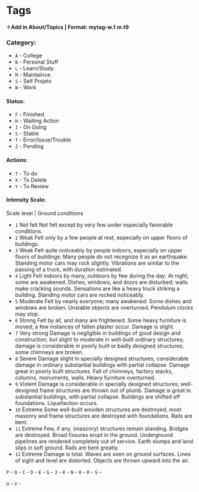 # Tags

⚜**Add in About/Topics | Format: mytag-w.f.m.t9**

### Category:
* `A` - College
* `B` - Personal Stuff
* `L` - Learn/Study
* `M` - Maintaince
* `S` - Self Projets
* `W` - Work

#### Status:
* `F` - Finished
* `H` - Waiting Action
* `I` - On Going
* `S` - Stable
* `T` - Error/Issue/Trouble
* `Z` - Pending

#### Actions:
* `T` - To do
* `X` - To Delete
* `Y` - To Review

#### Intensity Scale:
Scale level |	Ground conditions
* `1` Not felt	Not felt except by very few under especially favorable conditions.
* `2` Weak	Felt only by a few people at rest, especially on upper floors of buildings.
* `3` Weak	Felt quite noticeably by people indoors, especially on upper floors of buildings: Many people do not recognize it as an earthquake. Standing motor cars may rock slightly. Vibrations are similar to the passing of a truck, with duration estimated.
* `4` Light	Felt indoors by many, outdoors by few during the day: At night, some are awakened. Dishes, windows, and doors are disturbed; walls make cracking sounds. Sensations are like a heavy truck striking a building. Standing motor cars are rocked noticeably.
* `5` Moderate	Felt by nearly everyone; many awakened: Some dishes and windows are broken. Unstable objects are overturned. Pendulum clocks may stop.
* `6` Strong	Felt by all, and many are frightened. Some heavy furniture is moved; a few instances of fallen plaster occur. Damage is slight.
* `7` Very strong	Damage is negligible in buildings of good design and construction; but slight to moderate in well-built ordinary structures; damage is considerable in poorly built or badly designed structures; some chimneys are broken.
* `8` Severe	Damage slight in specially designed structures; considerable damage in ordinary substantial buildings with partial collapse. Damage great in poorly built structures. Fall of chimneys, factory stacks, columns, monuments, walls. Heavy furniture overturned.
* `9` Violent	Damage is considerable in specially designed structures; well-designed frame structures are thrown out of plumb. Damage is great in substantial buildings, with partial collapse. Buildings are shifted off foundations. Liquefaction occurs.
* `10` Extreme	Some well-built wooden structures are destroyed; most masonry and frame structures are destroyed with foundations. Rails are bent.
* `11` Extreme	Few, if any, (masonry) structures remain standing. Bridges are destroyed. Broad fissures erupt in the ground. Underground pipelines are rendered completely out of service. Earth slumps and land slips in soft ground. Rails are bent greatly.
* `12` Extreme	Damage is total. Waves are seen on ground surfaces. Lines of sight and level are distorted. Objects are thrown upward into the air.


`P` - 
`Q` - 
`C` - 
`D` - 
`E` - 
`G` - 
`J` - 
`K` - 
`N` - 
`O` - 
`R` - 
`S` - 

`U` - 
`V` - 


